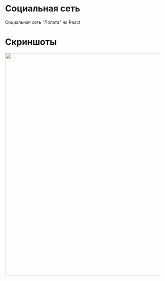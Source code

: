 # Социальная сеть

Социальная сеть "Лопата" на React

# Скриншоты

<p align="center">
      <img src="https://i.ibb.co/rbkcttT/photo-2024-01-24-18-27-55.jpg" width="726">
</p>
